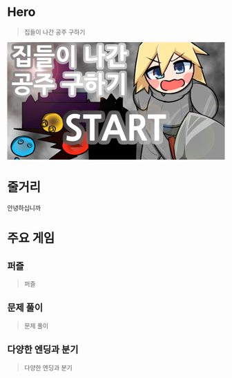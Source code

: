 # Hero

> 집들이 나간 공주 구하기

![main](./screenshots/main.png)

# 줄거리

안녕하십니까

# 주요 게임

## 퍼즐

> 퍼즐

## 문제 풀이

> 문제 풀이

## 다양한 엔딩과 분기

> 다양한 엔딩과 분기

